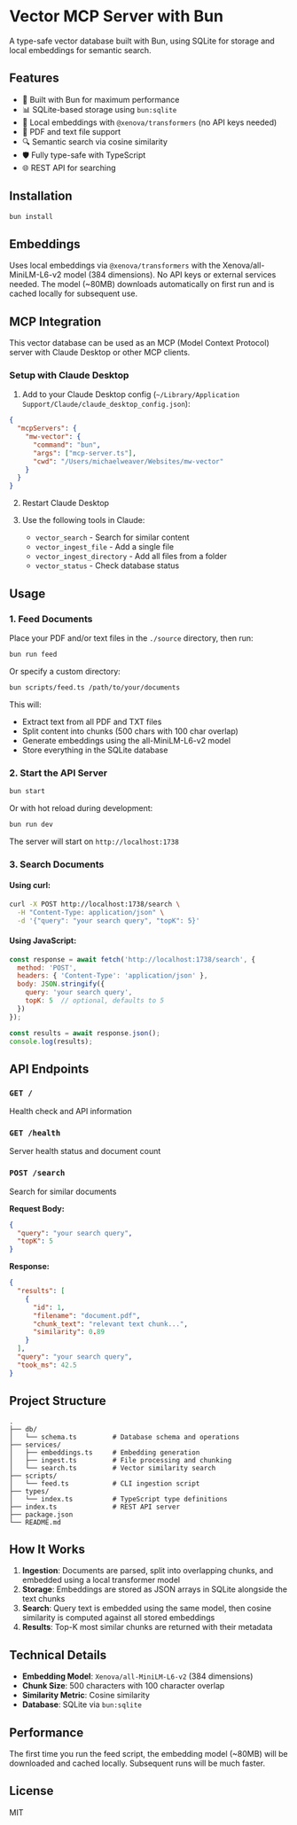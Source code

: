 # Vector MCP Server with Bun

A type-safe vector database built with Bun, using SQLite for storage and local embeddings for semantic search.

## Features

- 🚀 Built with Bun for maximum performance
- 📊 SQLite-based storage using `bun:sqlite`
- 🤖 Local embeddings with `@xenova/transformers` (no API keys needed)
- 📄 PDF and text file support
- 🔍 Semantic search via cosine similarity
- 🛡️ Fully type-safe with TypeScript
- 🌐 REST API for searching

## Installation

```bash
bun install
```

## Embeddings

Uses local embeddings via `@xenova/transformers` with the Xenova/all-MiniLM-L6-v2 model (384 dimensions). No API keys or external services needed. The model (~80MB) downloads automatically on first run and is cached locally for subsequent use.

## MCP Integration

This vector database can be used as an MCP (Model Context Protocol) server with Claude Desktop or other MCP clients.

### Setup with Claude Desktop

1. Add to your Claude Desktop config (`~/Library/Application Support/Claude/claude_desktop_config.json`):

```json
{
  "mcpServers": {
    "mw-vector": {
      "command": "bun",
      "args": ["mcp-server.ts"],
      "cwd": "/Users/michaelweaver/Websites/mw-vector"
    }
  }
}
```

2. Restart Claude Desktop

3. Use the following tools in Claude:
   - `vector_search` - Search for similar content
   - `vector_ingest_file` - Add a single file
   - `vector_ingest_directory` - Add all files from a folder
   - `vector_status` - Check database status

## Usage

### 1. Feed Documents

Place your PDF and/or text files in the `./source` directory, then run:

```bash
bun run feed
```

Or specify a custom directory:

```bash
bun scripts/feed.ts /path/to/your/documents
```

This will:
- Extract text from all PDF and TXT files
- Split content into chunks (500 chars with 100 char overlap)
- Generate embeddings using the all-MiniLM-L6-v2 model
- Store everything in the SQLite database

### 2. Start the API Server

```bash
bun start
```

Or with hot reload during development:

```bash
bun run dev
```

The server will start on `http://localhost:1738`

### 3. Search Documents

#### Using curl:

```bash
curl -X POST http://localhost:1738/search \
  -H "Content-Type: application/json" \
  -d '{"query": "your search query", "topK": 5}'
```

#### Using JavaScript:

```javascript
const response = await fetch('http://localhost:1738/search', {
  method: 'POST',
  headers: { 'Content-Type': 'application/json' },
  body: JSON.stringify({
    query: 'your search query',
    topK: 5  // optional, defaults to 5
  })
});

const results = await response.json();
console.log(results);
```

## API Endpoints

### `GET /`
Health check and API information

### `GET /health`
Server health status and document count

### `POST /search`
Search for similar documents

**Request Body:**
```json
{
  "query": "your search query",
  "topK": 5
}
```

**Response:**
```json
{
  "results": [
    {
      "id": 1,
      "filename": "document.pdf",
      "chunk_text": "relevant text chunk...",
      "similarity": 0.89
    }
  ],
  "query": "your search query",
  "took_ms": 42.5
}
```

## Project Structure

```
.
├── db/
│   └── schema.ts         # Database schema and operations
├── services/
│   ├── embeddings.ts     # Embedding generation
│   ├── ingest.ts         # File processing and chunking
│   └── search.ts         # Vector similarity search
├── scripts/
│   └── feed.ts           # CLI ingestion script
├── types/
│   └── index.ts          # TypeScript type definitions
├── index.ts              # REST API server
├── package.json
└── README.md
```

## How It Works

1. **Ingestion**: Documents are parsed, split into overlapping chunks, and embedded using a local transformer model
2. **Storage**: Embeddings are stored as JSON arrays in SQLite alongside the text chunks
3. **Search**: Query text is embedded using the same model, then cosine similarity is computed against all stored embeddings
4. **Results**: Top-K most similar chunks are returned with their metadata

## Technical Details

- **Embedding Model**: `Xenova/all-MiniLM-L6-v2` (384 dimensions)
- **Chunk Size**: 500 characters with 100 character overlap
- **Similarity Metric**: Cosine similarity
- **Database**: SQLite via `bun:sqlite`

## Performance

The first time you run the feed script, the embedding model (~80MB) will be downloaded and cached locally. Subsequent runs will be much faster.

## License

MIT

